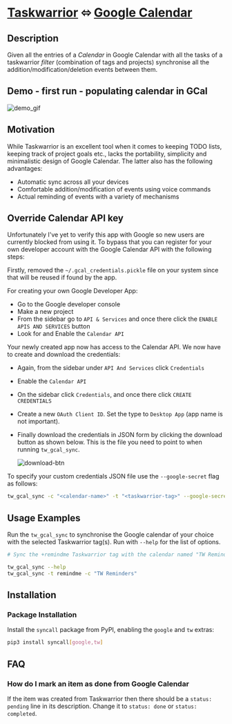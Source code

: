 # [Taskwarrior](https://taskwarrior.org/) ⬄ [Google Calendar](https://calendar.google.com/)

## Description

Given all the entries of a _Calendar_ in Google Calendar with all the tasks of a
taskwarrior _filter_ (combination of tags and projects) synchronise all the
addition/modification/deletion events between them.

## Demo - first run - populating calendar in GCal

![demo_gif](misc/demo.gif)

## Motivation

While Taskwarrior is an excellent tool when it comes to keeping TODO lists,
keeping track of project goals etc., lacks the portability, simplicity and
minimalistic design of Google Calendar. The latter also has the following
advantages:

- Automatic sync across all your devices
- Comfortable addition/modification of events using voice commands
- Actual reminding of events with a variety of mechanisms

## Override Calendar API key

Unfortunately I've yet to verify this app with Google so new users are
currently blocked from using it. To bypass that you can register for your own
developer account with the Google Calendar API with the following steps:

Firstly, removed the `~/.gcal_credentials.pickle` file on your system since that
will be reused if found by the app.

For creating your own Google Developer App:

- Go to the Google developer console
- Make a new project
- From the sidebar go to `API & Services` and once there click the `ENABLE APIS AND SERVICES` button
- Look for and Enable the `Calendar API`

Your newly created app now has access to the Calendar API. We now have to create
and download the credentials:

- Again, from the sidebar under `API And Services` click `Credentials`
- Enable the `Calendar API`
- On the sidebar click `Credentials`, and once there click `CREATE CREDENTIALS`
- Create a new `OAuth Client ID`. Set the type to `Desktop App` (app name is not
  important).
- Finally download the credentials in JSON form by clicking the download button
  as shown below. This is the file you need to point to when running
  `tw_gcal_sync`.

  ![download-btn](misc/gcal-json-btn.png)

To specify your custom credentials JSON file use the `--google-secret` flag as follows:

```sh
tw_gcal_sync -c "<calendar-name>" -t "<taskwarrior-tag>" --google-secret "<path/to/downloaded/json/file>"
```

## Usage Examples

Run the `tw_gcal_sync` to synchronise the Google calendar of your choice with
the selected Taskwarrior tag(s). Run with `--help` for the list of options.

```sh
# Sync the +remindme Taskwarrior tag with the calendar named "TW Reminders"

tw_gcal_sync --help
tw_gcal_sync -t remindme -c "TW Reminders"
```

## Installation

### Package Installation

Install the `syncall` package from PyPI, enabling the `google` and `tw`
extras:

```sh
pip3 install syncall[google,tw]
```

## FAQ

### How do I mark an item as done from Google Calendar

If the item was created from Taskwarrior then there should be a `status:
pending` line in its description. Change it to `status: done` or `status:
completed`.
